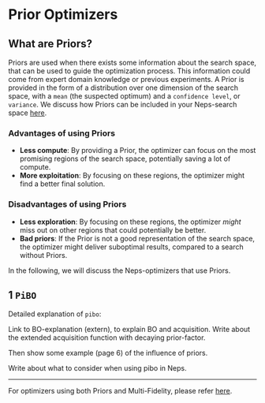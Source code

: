 # Prior Optimizers

## What are Priors?

Priors are used when there exists some information about the search space, that can be used to guide the optimization process. This information could come from expert domain knowledge or previous experiments. A Prior is provided in the form of a distribution over one dimension of the search space, with a `mean` (the suspected optimum) and a `confidence level`, or `variance`. We discuss how Priors can be included in your Neps-search space [here](../../reference/pipeline_space.md#using-your-knowledge-providing-a-prior).

### Advantages of using Priors

- **Less compute**: By providing a Prior, the optimizer can focus on the most promising regions of the search space, potentially saving a lot of compute.
- **More exploitation**: By focusing on these regions, the optimizer might find a better final solution.

### Disadvantages of using Priors

- **Less exploration**: By focusing on these regions, the optimizer _might_ miss out on other regions that could potentially be better.
- **Bad priors**: If the Prior is not a good representation of the search space, the optimizer might deliver suboptimal results, compared to a search without Priors.

In the following, we will discuss the Neps-optimizers that use Priors.

## 1 `PiBO`

Detailed explanation of `pibo`:

Link to BO-explanation (extern), to explain BO and acquisition.
Write about the extended acquisition function with decaying prior-factor.

Then show some example (page 6) of the influence of priors.

Write about what to consider when using pibo in Neps.

___

For optimizers using both Priors and Multi-Fidelity, please refer [here](multifidelity_prior.md).
